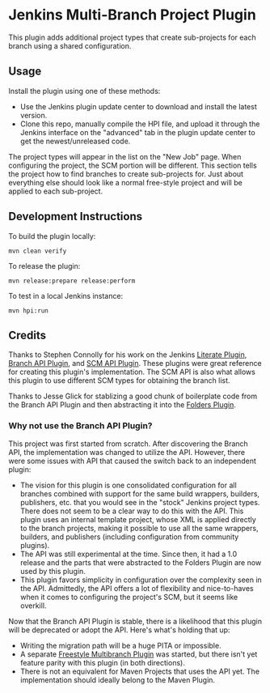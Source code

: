 # Jenkins Multi-Branch Project Plugin

This plugin adds additional project types that create sub-projects for each
branch using a shared configuration.

## Usage

Install the plugin using one of these methods:

* Use the Jenkins plugin update center to download and install the latest
version.
* Clone this repo, manually compile the HPI file, and upload it through the
Jenkins interface on the "advanced" tab in the plugin update center to get
the newest/unreleased code.

The project types will appear in the list on the "New Job" page.  When
configuring the project, the SCM portion will be different.  This section tells
the project how to find branches to create sub-projects for.  Just about
everything else should look like a normal free-style project and will be
applied to each sub-project.

## Development Instructions

To build the plugin locally:

    mvn clean verify

To release the plugin:

    mvn release:prepare release:perform

To test in a local Jenkins instance:

    mvn hpi:run

## Credits

Thanks to Stephen Connolly for his work on the Jenkins
[Literate Plugin](https://github.com/jenkinsci/literate-plugin),
[Branch API Plugin](https://github.com/jenkinsci/branch-api-plugin), and
[SCM API Plugin](https://github.com/jenkinsci/scm-api-plugin).  These plugins
were great reference for creating this plugin's implementation.  The SCM API
is also what allows this plugin to use different SCM types for obtaining the
branch list.

Thanks to Jesse Glick for stablizing a good chunk of boilerplate code from the
Branch API Plugin and then abstracting it into the
[Folders Plugin](https://github.com/jenkinsci/cloudbees-folder-plugin).

### Why not use the Branch API Plugin?

This project was first started from scratch.  After discovering the Branch API,
the implementation was changed to utilize the API.  However, there were some
issues with API that caused the switch back to an independent plugin:

* The vision for this plugin is one consolidated configuration for all branches
  combined with support for the same build wrappers, builders, publishers, etc.
  that you would see in the "stock" Jenkins project types.  There does not seem
  to be a clear way to do this with the API.  This plugin uses an internal
  template project, whose XML is applied directly to the branch projects, making
  it possible to use all the same wrappers, builders, and publishers (including
  configuration from community plugins).
* The API was still experimental at the time.  Since then, it had a 1.0 release
  and the parts that were abstracted to the Folders Plugin are now used by this
  plugin.
* This plugin favors simplicity in configuration over the complexity seen in the
  API.  Admittedly, the API offers a lot of flexibility and nice-to-haves when
  it comes to configuring the project's SCM, but it seems like overkill.

Now that the Branch API Plugin is stable, there is a likelihood that this
plugin will be deprecated or adopt the API.  Here's what's holding that up:

* Writing the migration path will be a huge PITA or impossible.
* A separate
  [Freestyle Multibranch Plugin](https://github.com/jenkinsci/freestyle-multibranch-plugin)
  was started, but there isn't yet feature parity with this plugin (in both
  directions).
* There is not an equivalent for Maven Projects that uses the API yet.  The
  implementation should ideally belong to the Maven Plugin.
